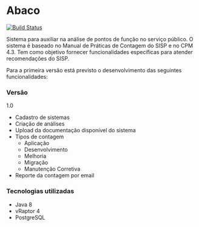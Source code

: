 Abaco
===
[![Build Status](https://travis-ci.org/sharpmario/abaco.svg?branch=develop)](https://travis-ci.org/sharpmario/abaco)

Sistema para auxiliar na análise de pontos de função no serviço público.
O sistema é baseado no Manual de Práticas de Contagem do SISP e no CPM 4.3. 
Tem como objetivo fornecer funcionalidades específicas para atender recomendações do SISP. 

Para a primeira versão está previsto o desenvolvimento das seguintes funcionalidades:

### Versão

1.0

- Cadastro de sistemas
- Criação de análises
- Upload da documentação disponível do sistema
- Tipos de contagem
  - Aplicação
  - Desenvolvimento
  - Melhoria
  - Migração
  - Manutenção Corretiva
- Reporte da contagem por email

### Tecnologias utilizadas

- Java 8
- vRaptor 4
- PostgreSQL

